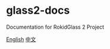 # glass2-docs
Documentation for RokidGlass 2  Project

[English](https://rokidglass.github.io/glass2-docs/en/)
[中文](https://rokidglasses.gitee.io/glass2-docs/zh/)

